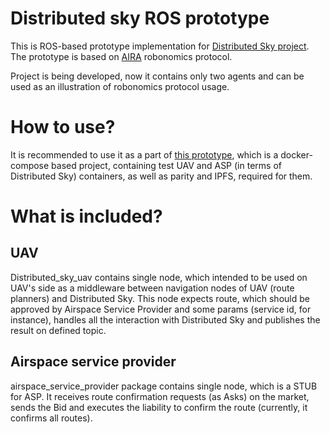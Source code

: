 # Distributed sky ROS prototype

This is ROS-based prototype implementation for [Distributed Sky project](http://www.distributedsky.com).
The prototype is based on [AIRA](http://aira.life) robonomics protocol.

Project is being developed, now it contains only two agents and can be used as an illustration of robonomics protocol
 usage.
 
# How to use?

It is recommended to use it as a part of [this prototype](https://github.com/XomakNet/DistributedSky_Docker), which
is a docker-compose based project, containing test UAV and ASP (in terms of Distributed Sky) containers, as well as 
parity and IPFS, required for them.

# What is included?

## UAV
Distributed_sky_uav contains single node, which intended to be used on UAV's side as a middleware between navigation 
nodes of UAV (route planners) and Distributed Sky. This node expects route, which should be approved by Airspace Service
Provider and some params (service id, for instance), handles all the interaction with Distributed Sky and publishes the 
result on defined topic.

## Airspace service provider
airspace_service_provider package contains single node, which is a STUB for ASP. It receives route confirmation requests
(as Asks) on the market, sends the Bid and executes the liability to confirm the route (currently, it confirms all 
routes).